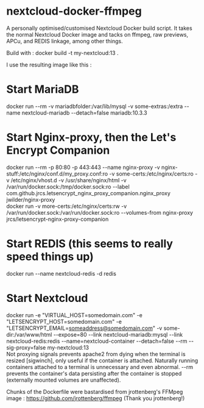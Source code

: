 # nextcloud-docker-ffmpeg
A personally optimised/customised Nextcloud Docker build script. It takes the normal Nextcloud Docker image and tacks on ffmpeg, raw previews, APCu, and REDIS linkage, among other things.

Build with :
docker build -t my-nextcloud:13 .

I use the resulting image like this :

# Start MariaDB                                                   
docker run --rm -v mariadbfolder:/var/lib/mysql -v some-extras:/extra --name nextcloud-mariadb --detach=false mariadb:10.3.3                                                                                                                       

# Start Nginx-proxy, then the Let's Encrypt Companion                            
docker run --rm -p 80:80 -p 443:443     --name nginx-proxy     -v nginx-stuff:/etc/nginx/conf.d/my_proxy.conf:ro -v some-certs:/etc/nginx/certs:ro     -v /etc/nginx/vhost.d     -v /usr/share/nginx/html     -v /var/run/docker.sock:/tmp/docker.sock:ro     --label com.github.jrcs.letsencrypt_nginx_proxy_companion.nginx_proxy     jwilder/nginx-proxy                                    
docker run -v more-certs:/etc/nginx/certs:rw     -v /var/run/docker.sock:/var/run/docker.sock:ro     --volumes-from nginx-proxy     jrcs/letsencrypt-nginx-proxy-companion                                                                                              

# Start REDIS (this seems to really speed things up)                                                     
docker run --name nextcloud-redis -d redis                        

# Start Nextcloud                                                 
docker run -e "VIRTUAL_HOST=somedomain.com" -e "LETSENCRYPT_HOST=somedomain.com" -e "LETSENCRYPT_EMAIL=someaddress@somedomain.com" -v some-dir:/var/www/html --expose=80 --link nextcloud-mariadb:mysql --link nextcloud-redis:redis --name=nextcloud-container --detach=false --rm --sig-proxy=false my-nextcloud:13  
Not proxying signals prevents apache2 from dying when the terminal is resized [sigwinch], only useful if the container is attached.
Naturally running containers attached to a terminal is unnecessary and even abnormal.
--rm prevents the container's data persisting after the container is stopped (externally mounted volumes are unaffected).

Chunks of the Dockerfile were bastardised from jrottenberg's FFMpeg image : https://github.com/jrottenberg/ffmpeg
(Thank you jrottenberg!)
